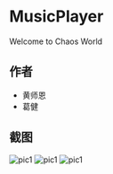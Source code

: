 # MusicPlayer
Welcome to Chaos World
## 作者
* 黄师恩
* 葛健
## 截图
![pic1](https://github.com/Godotcoffee/MusicPlayer/blob/master/screenshot/01.jpg?raw=true)
![pic1](https://github.com/Godotcoffee/MusicPlayer/blob/master/screenshot/02.jpg?raw=true)
![pic1](https://github.com/Godotcoffee/MusicPlayer/blob/master/screenshot/03.jpg?raw=true)